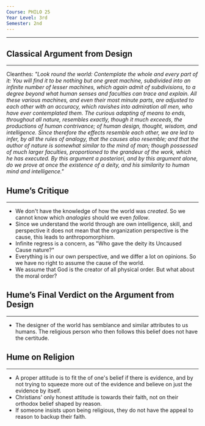 ```yaml
---
Course: PHILO 25
Year Level: 3rd
Semester: 2nd
---
```

---

## Classical Argument from Design
---

Cleanthes: *"Look round the world: Contemplate the whole and every part of it: You will find it to be nothing but one great machine, subdivided into an infinite number of lesser machines, which again admit of subdivisions, to a degree beyond what human senses and faculties can trace and explain. All these various machines, and even their most minute parts, are adjusted to each other with an accuracy, which ravishes into admiration all men, who have ever contemplated them. The curious adapting of means to ends, throughout all nature, resembles exactly, though it much exceeds, the productions of human contrivance; of human design, thought, wisdom, and intelligence. Since therefore the effects resemble each other, we are led to infer, by all the rules of analogy, that the causes also resemble; and that the author of nature is somewhat similar to the mind of man; though possessed of much larger faculties, proportioned to the grandeur of the work, which he has executed. By this argument a posteriori, and by this argument alone, do we prove at once the existence of a deity, and his similarity to human mind and intelligence."*

## Hume’s Critique
---
- We don't have the knowledge of how the world was *created*. So we cannot know which *analogies* should we even *follow*.
- Since we understand the world through are own intelligence, skill, and perspective it does not mean that the organization perspective is the cause, this leads to anthropomorphism.
- Infinite regress is a concern, as "Who gave the deity its Uncaused Cause nature?"
- Everything is in our own perspective, and we differ a lot on opinions. So we have no right to assume the cause of the world.
- We assume that God is the creator of all physical order. But what about the moral order?

## Hume’s Final Verdict on the Argument from Design
---
- The designer of the world has semblance and similar attributes to us humans. The religious person who then follows this belief does not have the certitude.

## Hume on Religion
---
- A proper attitude is to fit the of one's belief if there is evidence, and by not trying to squeeze more out of the evidence and believe on just the evidence by itself.
- Christians' only honest attitude is towards their faith, not on their orthodox belief shaped by reason. 
- If someone insists upon being religious, they do not have the appeal to reason to backup their faith.
